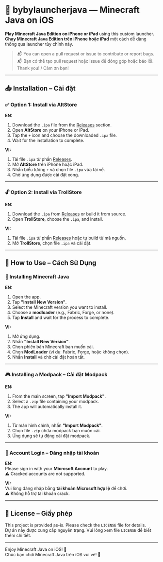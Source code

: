 # 📱 bybylauncherjava — Minecraft Java on iOS

**Play Minecraft Java Edition on iPhone or iPad** using this custom launcher.  
**Chạy Minecraft Java Edition trên iPhone hoặc iPad** một cách dễ dàng thông qua launcher tùy chỉnh này.

> 📬 You can open a pull request or issue to contribute or report bugs.  
> 📬 Bạn có thể tạo pull request hoặc issue để đóng góp hoặc báo lỗi.  
> Thank you! / Cảm ơn bạn!

---

## 📥 Installation – Cài đặt

### ✅ Option 1: Install via AltStore  
**EN:**  
1. Download the `.ipa` file from the [Releases](https://github.com/akirasumeragi699-design/bybylaucherjava/releases) section.  
2. Open **AltStore** on your iPhone or iPad.  
3. Tap the `+` icon and choose the downloaded `.ipa` file.  
4. Wait for the installation to complete.

**VI:**  
1. Tải file `.ipa` từ phần [Releases](https://github.com/akirasumeragi699-design/bybylaucherjava/releases).  
2. Mở **AltStore** trên iPhone hoặc iPad.  
3. Nhấn biểu tượng `+` và chọn file `.ipa` vừa tải về.  
4. Chờ ứng dụng được cài đặt xong.

---

### 🔓 Option 2: Install via TrollStore  
**EN:**  
1. Download the `.ipa` from [Releases](https://github.com/akirasumeragi699-design/bybylaucherjava/releases) or build it from source.  
2. Open **TrollStore**, choose the `.ipa`, and install.

**VI:**  
1. Tải file `.ipa` từ phần [Releases](https://github.com/akirasumeragi699-design/bybylaucherjava/releases) hoặc tự build từ mã nguồn.  
2. Mở **TrollStore**, chọn file `.ipa` và cài đặt.

---

## 🚀 How to Use – Cách Sử Dụng

### 🧱 Installing Minecraft Java  
**EN:**  
1. Open the app.  
2. Tap **"Install New Version"**.  
3. Select the Minecraft version you want to install.  
4. Choose a **modloader** (e.g., Fabric, Forge, or none).  
5. Tap **Install** and wait for the process to complete.

**VI:**  
1. Mở ứng dụng.  
2. Nhấn **"Install New Version"**.  
3. Chọn phiên bản Minecraft bạn muốn cài.  
4. Chọn **ModLoader** (ví dụ: Fabric, Forge, hoặc không chọn).  
5. Nhấn **Install** và chờ cài đặt hoàn tất.

---

### 🎮 Installing a Modpack – Cài đặt Modpack  
**EN:**  
1. From the main screen, tap **"Import Modpack"**.  
2. Select a `.zip` file containing your modpack.  
3. The app will automatically install it.

**VI:**  
1. Từ màn hình chính, nhấn **"Import Modpack"**.  
2. Chọn file `.zip` chứa modpack bạn muốn cài.  
3. Ứng dụng sẽ tự động cài đặt modpack.

---

### 🔐 Account Login – Đăng nhập tài khoản  
**EN:**  
Please sign in with your **Microsoft Account** to play.  
⚠️ Cracked accounts are not supported.

**VI:**  
Vui lòng đăng nhập bằng **tài khoản Microsoft hợp lệ** để chơi.  
⚠️ Không hỗ trợ tài khoản crack.

---

## 💬 License – Giấy phép

This project is provided as-is. Please check the `LICENSE` file for details.  
Dự án này được cung cấp nguyên trạng. Vui lòng xem file `LICENSE` để biết thêm chi tiết.

---

Enjoy Minecraft Java on iOS! 🎉  
Chúc bạn chơi Minecraft Java trên iOS vui vẻ! 🎉
